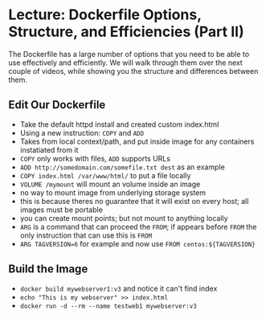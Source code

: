 # Lecture: Dockerfile Options, Structure, and Efficiencies (Part II)

The Dockerfile has a large number of options that you need to be able to use effectively and efficiently. We will walk through them over the next couple of videos, while showing you the structure and differences between them.

## Edit Our Dockerfile

+ Take the default httpd install and created custom index.html
+ Using a new instruction: `COPY` and `ADD`
+ Takes from local context/path, and put inside image for any containers instatiated from it
+ `COPY` only works with files, `ADD` supports URLs
+ `ADD http://somedomain.com/somefile.txt dest` as an example
+ `COPY index.html /var/www/html/` to put a file locally
+ `VOLUME /mymount` will mount an volume inside an image
+ no way to mount image from underlying storage system
+ this is because theres no guarantee that it will exist on every host; all images must be portable
+ you can create mount points; but not mount to anything locally
+ `ARG` is a command that can proceed the `FROM`; if appears before `FROM` the only instruction that can use this is `FROM`
+ `ARG TAGVERSION=6` for example and now use `FROM centos:${TAGVERSION}`

## Build the Image

+ `docker build mywebserver1:v3` and notice it can't find index
+ `echo "This is my webserver" >> index.html`
+ `docker run -d --rm --name testweb1 mywebserver:v3`

